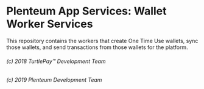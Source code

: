 # Plenteum App Services: Wallet Worker Services

This repository contains the workers that create One Time Use wallets, sync those wallets, and send transactions from those wallets for the platform.

###### (c) 2018 TurtlePay™ Development Team
###### (c) 2019 Plenteum Development Team
